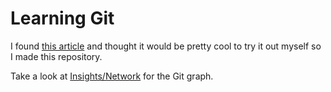# Learning Git
I found [this article](https://nfarina.com/post/9868516270/git-is-simpler) and
thought it would be pretty cool to try it out myself so I made this repository.

Take a look at [Insights/Network](https://github.com/StealthySemicolon/learn-git/network) for the Git graph.
